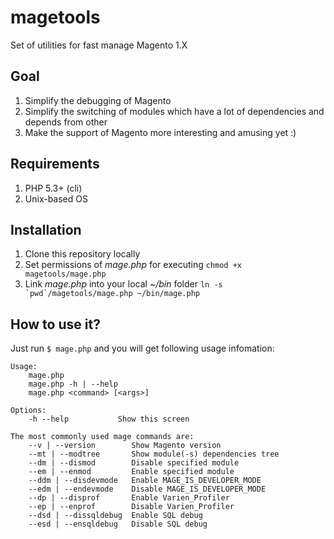 magetools
=========

Set of utilities for fast manage Magento 1.X

Goal
----
1. Simplify the debugging of Magento
2. Simplify the switching of modules which have a lot of dependencies and depends from other
3. Make the support of Magento more interesting and amusing yet :)

Requirements
------------
1. PHP 5.3+ (cli)
2. Unix-based OS

Installation
------------
1. Clone this repository locally 
2. Set permissions of *mage.php* for executing `chmod +x magetools/mage.php`
3. Link *mage.php* into your local *~/bin* folder ``ln -s `pwd`/magetools/mage.php ~/bin/mage.php``

How to use it?
--------------
Just run ``$ mage.php`` and you will get following usage infomation: 

````
Usage:
    mage.php
    mage.php -h | --help
    mage.php <command> [<args>]

Options:
    -h --help           Show this screen

The most commonly used mage commands are:
    --v | --version        Show Magento version
    --mt | --modtree       Show module(-s) dependencies tree
    --dm | --dismod        Disable specified module
    --em | --enmod         Enable specified module
    --ddm | --disdevmode   Enable MAGE_IS_DEVELOPER_MODE
    --edm | --endevmode    Disable MAGE_IS_DEVELOPER_MODE
    --dp | --disprof       Enable Varien_Profiler
    --ep | --enprof        Disable Varien_Profiler
    --dsd | --dissqldebug  Enable SQL debug
    --esd | --ensqldebug   Disable SQL debug
````
